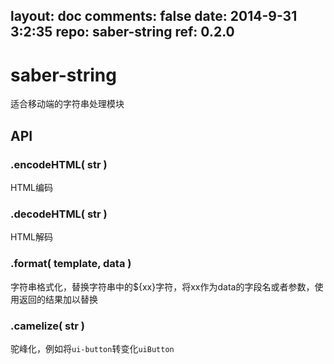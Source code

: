 layout: doc
comments: false
date: 2014-9-31 3:2:35
repo: saber-string
ref: 0.2.0
---

# saber-string

适合移动端的字符串处理模块

## API

### .encodeHTML( str )

HTML编码

### .decodeHTML( str )

HTML解码

### .format( template, data )

字符串格式化，替换字符串中的${xx}字符，将xx作为data的字段名或者参数，使用返回的结果加以替换

### .camelize( str )

驼峰化，例如将`ui-button`转变化`uiButton`
